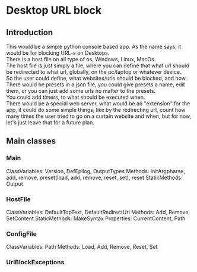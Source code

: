 # Desktop URL block
## Introduction
This would be a simple python console based app. As the name says, it would be for blocking URL-s on Desktops.  
There is a host file on all type of os, Windows, Linux, MacOs.  
The host file is just simply a file, where you can define that what url should be redirected to what url, globally, on the pc/laptop or whatever device.  
So the user could define, what websites/urls should be blocked, and how.  
There would be presets in a json file, you could give presets a name, edit them, or you can just add some urls no matter to the presets.  
You could add timers, to what should be executed when.  
There would be a special web server, what would be an "extension" for the app, it could do some simple things, like by the redirecting url, count how many times the user tried to go on a curtain website and when, but for now, let's just leave that for a future plan.  
## Main classes
### Main 
ClassVariables: Version, DefEpilog, OutputTypes 
Methods: InitArgpharse, add, remove, preset(load, add, remove, reset, set), reset
StaticMethods: Output
### HostFile
ClassVariables: DefaultTopText, DefaultRedirectUrl
Methods: Add, Remove, SetContent
StaticMethods: MakeSyntax
Properties: CurrentContent, Path  
### ConfigFile
ClassVariables: Path
Methods: Load, Add, Remove, Reset, Set
### UrlBlockExceptions